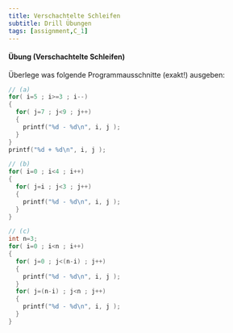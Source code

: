 ```yaml
---
title: Verschachtelte Schleifen
subtitle: Drill Übungen
tags: [assignment,C_1]
---
```


#### Übung (Verschachtelte Schleifen)

Überlege was folgende Programmausschnitte (exakt!) ausgeben:


```c
// (a)
for( i=5 ; i>=3 ; i--)
{
  for( j=7 ; j<9 ; j++)
  {
    printf("%d - %d\n", i, j );
  }
}
printf("%d + %d\n", i, j );
```


```c
// (b)
for( i=0 ; i<4 ; i++)
{
  for( j=i ; j<3 ; j++)
  {
    printf("%d - %d\n", i, j );
  }
}
```


```c
// (c)
int n=3;
for( i=0 ; i<n ; i++)
{
  for( j=0 ; j<(n-i) ; j++)
  {
    printf("%d - %d\n", i, j );
  }
  for( j=(n-i) ; j<n ; j++)
  {
    printf("%d - %d\n", i, j );
  }
}
```

